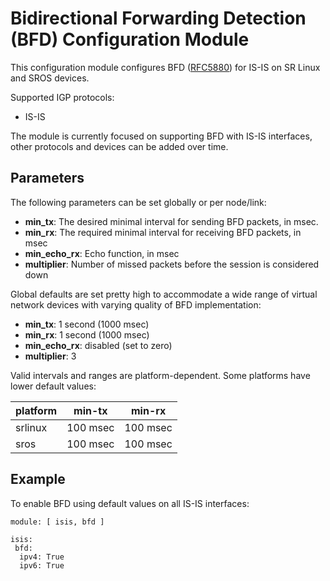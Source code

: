 # Bidirectional Forwarding Detection (BFD) Configuration Module

This configuration module configures BFD ([RFC5880](https://datatracker.ietf.org/doc/html/rfc5880)) for IS-IS on SR Linux and SROS devices.

Supported IGP protocols:

* IS-IS

The module is currently focused on supporting BFD with IS-IS interfaces, other protocols and devices can be added over time.

## Parameters

The following parameters can be set globally or per node/link:

* **min_tx**: The desired minimal interval for sending BFD packets, in msec.
* **min_rx**: The required minimal interval for receiving BFD packets, in msec
* **min_echo_rx**: Echo function, in msec
* **multiplier**: Number of missed packets before the session is considered down

Global defaults are set pretty high to accommodate a wide range of virtual network devices with varying quality of BFD implementation:

* **min_tx**: 1 second (1000 msec)
* **min_rx**: 1 second (1000 msec)
* **min_echo_rx**: disabled (set to zero)
* **multiplier**: 3

Valid intervals and ranges are platform-dependent. Some platforms have lower default values:

| platform | min-tx   | min-rx   |
|----------|----------|----------|
| srlinux  | 100 msec | 100 msec |
| sros     | 100 msec | 100 msec |

## Example

To enable BFD using default values on all IS-IS interfaces:

```
module: [ isis, bfd ]

isis:
 bfd:
  ipv4: True
  ipv6: True
```

